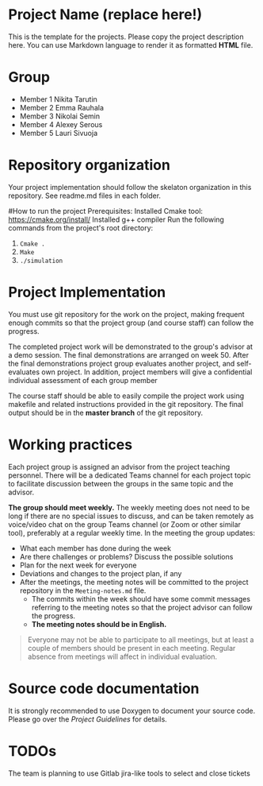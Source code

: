 # Project Name (replace here!)

This is the template for the projects. Please copy the project description here. 
You can use Markdown language to render it as formatted **HTML** file.

# Group
- Member 1 Nikita Tarutin
- Member 2 Emma Rauhala
- Member 3 Nikolai Semin
- Member 4 Alexey Serous
- Member 5 Lauri Sivuoja

# Repository organization
Your project implementation should follow the skelaton organization in this repository.
See readme.md files in each folder.


#How to run the project
Prerequisites:
Installed Cmake tool: https://cmake.org/install/
Installed g++ compiler
Run the following commands from the project's root directory:
1) `Cmake .`
2) `Make`
3) `./simulation`


# Project Implementation 
You must use git repository for the work on the project, making frequent enough commits so 
that the project group (and course staff) can follow the progress.

The completed project work will be demonstrated to the group's advisor at a demo session. 
The final demonstrations are arranged on week 50. After the final demonstrations project group 
evaluates another project, and self-evaluates own project. In addition, project members will 
give a confidential individual assessment of each group member

The course staff should be able to easily compile the project work using makefile and related 
instructions provided in the git repository. The final output should be in the **master branch** of the git repository.

# Working practices
Each project group is assigned an advisor from the project teaching personnel. 
There will be a dedicated Teams channel for each project topic to facilitate discussion between 
the groups in the same topic and the advisor. 

**The group should meet weekly.** The weekly meeting does not need to be long if there are no special issues 
to discuss, and can be taken remotely as voice/video chat on the group Teams channel (or Zoom or other similar tool), 
preferably at a regular weekly time. In the meeting the group updates:

- What each member has done during the week
- Are there challenges or problems? Discuss the possible solutions
- Plan for the next week for everyone
- Deviations and changes to the project plan, if any
- After the meetings, the meeting notes will be committed to the project repository in the `Meeting-notes.md` file. 
    * The commits within the week should have some commit messages referring to the meeting notes so 
      that the project advisor can follow the progress.  
    * **The meeting notes should be in English.**

> Everyone may not be able to participate to all meetings, but at least a couple of members should be present in each meeting. 
> Regular absence from meetings will affect in individual evaluation.

# Source code documentation
It is strongly recommended to use Doxygen to document your source code.
Please go over the *Project Guidelines* for details.

# TODOs
The team is planning to use Gitlab jira-like tools to select and close tickets
